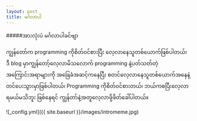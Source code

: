 ```yaml
---
layout: post
title: မင်္ဂလာပါ
---
```


#####အားလုံးပဲ မင်္ဂလာပါခင်ဗျာ

ကျွန်တော်က programming ကိုစိတ်ဝင်စားပြီး လေ့လာနေသူတစ်ယောက်ဖြစ်ပါတယ်၊ ဒီ blog မှာကျွန်တော့်လေ့လာမိသလောက် programming နဲ့ပတ်သတ်တဲ့အကြောင်းအရာများကို အခြေခံအဆင့်ကနေပြီး စတင်လေ့လာနေသူတစ်ယောက်အနေနဲ့ တင်ပေးသွားမှာဖြစ်ပါတယ်၊ Programming ကိုစိတ်ဝင်စားတယ်၊ ဘယ်ကစပြီးလေ့လာရမယ်မသိဘူး ဖြစ်နေရင် ကျွန်တာ်နဲ့အတူလေ့လာဖို့ဖိတ်ခေါ်ပါတယ်။

![_config.yml]({{ site.baseurl }}/images/intromeme.jpg)

